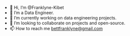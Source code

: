 - 👋 Hi, I’m @Franklyne-Kibet
- 👀 I’m a Data Engineer.
- 🌱 I’m currently working on data engineering projects.
- 💞️ I’m looking to collaborate on projects and open-source.
- 📫 How to reach me bettfranklyne@gmail.com

<!---
Franklyne-Kibet/Franklyne-Kibet is a ✨ special ✨ repository because its `README.md` (this file) appears on your GitHub profile.
You can click the Preview link to take a look at your changes.
--->
